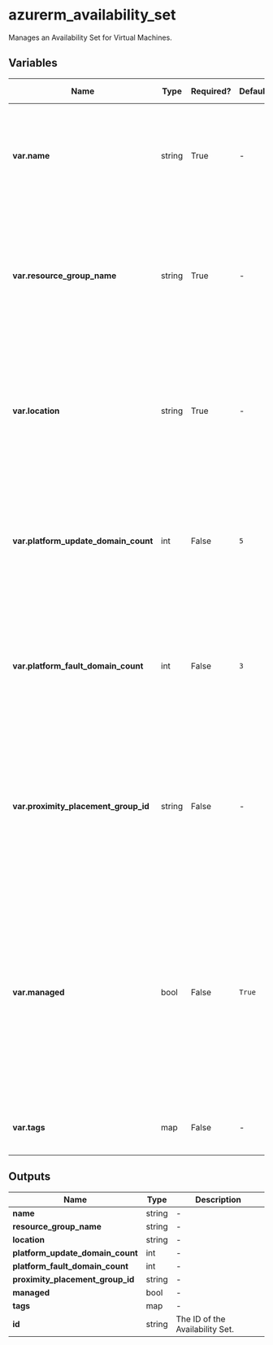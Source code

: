 # azurerm_availability_set

Manages an Availability Set for Virtual Machines.

## Variables

| Name | Type | Required? |  Default  |  possible values |  Description |
| ---- | ---- | --------- |  ----------- | ----------- | ----------- |
| **var.name** | string | True | -  |  -  |  Specifies the name of the availability set. Changing this forces a new resource to be created. | 
| **var.resource_group_name** | string | True | -  |  -  |  The name of the resource group in which to create the availability set. Changing this forces a new resource to be created. | 
| **var.location** | string | True | -  |  -  |  Specifies the supported Azure location where the resource exists. Changing this forces a new resource to be created. | 
| **var.platform_update_domain_count** | int | False | `5`  |  -  |  Specifies the number of update domains that are used. Defaults to `5`. Changing this forces a new resource to be created. | 
| **var.platform_fault_domain_count** | int | False | `3`  |  -  |  Specifies the number of fault domains that are used. Defaults to `3`. Changing this forces a new resource to be created. | 
| **var.proximity_placement_group_id** | string | False | -  |  -  |  The ID of the Proximity Placement Group to which this Virtual Machine should be assigned. Changing this forces a new resource to be created. | 
| **var.managed** | bool | False | `True`  |  `true`, `false`  |  Specifies whether the availability set is managed or not. Possible values are `true` (to specify aligned) or `false` (to specify classic). Default is `true`. Changing this forces a new resource to be created. | 
| **var.tags** | map | False | -  |  -  |  A mapping of tags to assign to the resource. | 



## Outputs

| Name | Type | Description |
| ---- | ---- | --------- | 
| **name** | string  | - | 
| **resource_group_name** | string  | - | 
| **location** | string  | - | 
| **platform_update_domain_count** | int  | - | 
| **platform_fault_domain_count** | int  | - | 
| **proximity_placement_group_id** | string  | - | 
| **managed** | bool  | - | 
| **tags** | map  | - | 
| **id** | string  | The ID of the Availability Set. | 
